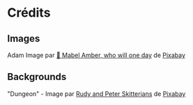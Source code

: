 # Crédits


## Images
Adam Image par <a href="https://pixabay.com/fr/users/mabelamber-1377835/?utm_source=link-attribution&utm_medium=referral&utm_campaign=image&utm_content=3556090">👀 Mabel Amber, who will one day</a> de <a href="https://pixabay.com/fr//?utm_source=link-attribution&utm_medium=referral&utm_campaign=image&utm_content=3556090">Pixabay</a>
## Backgrounds
"Dungeon" - Image par <a href="https://pixabay.com/fr/users/skitterphoto-324082/?utm_source=link-attribution&utm_medium=referral&utm_campaign=image&utm_content=4415517">Rudy and Peter Skitterians</a> de <a href="https://pixabay.com/fr//?utm_source=link-attribution&utm_medium=referral&utm_campaign=image&utm_content=4415517">Pixabay</a>